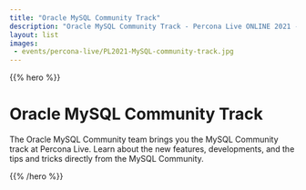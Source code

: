 ```yaml
---
title: "Oracle MySQL Community Track"
description: "Oracle MySQL Community Track - Percona Live ONLINE 2021 - The Oracle MySQL Community team brings you the MySQL Community track at Percona Live.  Learn about the new features, developments, and the tips and tricks directly from the MySQL Community."
layout: list
images:
 - events/percona-live/PL2021-MySQL-community-track.jpg
---
```


{{% hero %}}

# Oracle MySQL Community Track

The Oracle MySQL Community team brings you the MySQL Community track at Percona Live.  Learn about the new features, developments, and the tips and tricks directly from the MySQL Community.

{{% /hero %}}